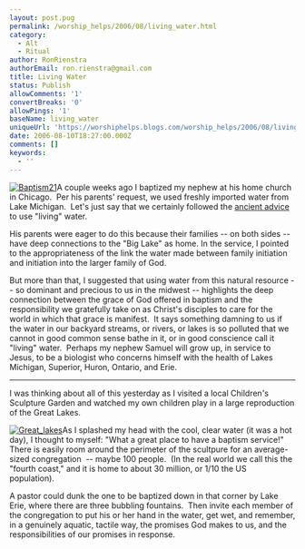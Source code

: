```yaml
---
layout: post.pug
permalink: /worship_helps/2006/08/living_water.html 
category:
  - Alt
  - Ritual
author: RonRienstra
authorEmail: ron.rienstra@gmail.com
title: Living Water
status: Publish
allowComments: '1'
convertBreaks: '0'
allowPings: '1'
baseName: living_water
uniqueUrl: 'https://worshiphelps.blogs.com/worship_helps/2006/08/living_water.html '
date: 2006-08-10T18:27:00.000Z
comments: []
keywords:
  - ''
---
```

[![Baptism21](https://worshiphelps.blogs.com/worship_helps/images/baptism21.jpg "Baptism21")](http://worshiphelps.blogs.com/.shared/image.html?/photos/uncategorized/baptism21.jpg)A couple weeks ago I baptized my nephew at his home church in Chicago.  Per his parents' request, we used freshly imported water from Lake Michigan.  Let's just say that we certainly followed the [ancient advice](http://www.ccel.org/ccel/schaff/anf07.viii.iii.vii.html) to use "living" water.   

His parents were eager to do this because their families -- on both sides -- have deep connections to the "Big Lake" as home. In the service, I pointed to the appropriateness of the link the water made between family initiation and initiation into the larger family of God. 

But more than that, I suggested that using water from this natural resource -- so dominant and precious to us in the midwest -- highlights the deep connection between the grace of God offered in baptism and the responsibility we gratefully take on as Christ's disciples to care for the world in which that grace is manifest.  It says something damning to us if the water in our backyard streams, or rivers, or lakes is so polluted that we cannot in good common sense bathe in it, or in good conscience call it "living" water.  Perhaps my nephew Samuel will grow up, in service to Jesus, to be a biologist who concerns himself with the health of Lakes Michigan, Superior, Huron, Ontario, and Erie.
***
I was thinking about all of this yesterday as I visited a local Children's Sculpture Garden and watched my own children play in a large reproduction of the Great Lakes.

[![Great_lakes](http://worshiphelps.blogs.com/worship_helps/images/great_lakes.gif "Great_lakes")](http://worshiphelps.blogs.com/.shared/image.html?/photos/uncategorized/great_lakes.gif)As I splashed my head with the cool, clear water (it was a hot day), I thought to myself: "What a great place to have a baptism service!"  There is easily room around the perimeter of the scultpure for an average-sized congregation  -- maybe 100 people.  (In the real world we call this the "fourth coast," and it is home to about 30 million, or 1/10 the US population). 

A pastor could dunk the one to be baptized down in that corner by Lake Erie, where there are three bubbling fountains.  Then invite each member of the congregation to put his or her hand in the water, get wet, and remember, in a genuinely aquatic, tactile way, the promises God makes to us, and the responsibilities of our promises in response.